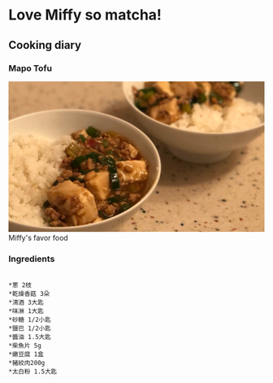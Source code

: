 # Love Miffy so matcha!

## Cooking diary

### Mapo Tofu
![image](https://raw.githubusercontent.com/c377606/Pidan/gh-pages/mapo.png)
Miffy's favor food

### Ingredients

```Ingredients

*蔥 2枝
*乾燥香菇 3朵
*清酒 3大匙
*味淋 1大匙
*砂糖 1/2小匙
*鹽巴 1/2小匙
*醬油 1.5大匙
*柴魚片 5g
*嫩豆腐 1盒
*豬絞肉200g
*太白粉 1.5大匙

```


